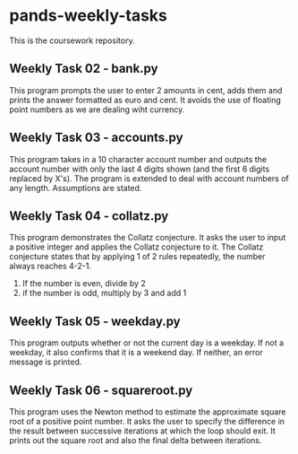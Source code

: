 # pands-weekly-tasks
This is the coursework repository.

## Weekly Task 02 - bank.py
This program prompts the user to enter 2 amounts in cent, adds them and prints the
answer formatted as euro and cent. It avoids the use of floating point numbers as we
are dealing wiht currency.

## Weekly Task 03 - accounts.py
This program takes in a 10 character account number and outputs the account number with 
only the last 4 digits shown (and the first 6 digits replaced by X's).
The program is extended to deal with account numbers of any length. Assumptions are
stated.

## Weekly Task 04 - collatz.py
This program demonstrates the Collatz conjecture.
It asks the user to input a positive integer and applies the Collatz conjecture to it.
The Collatz conjecture states that by applying 1 of 2 rules repeatedly, the number 
always reaches 4-2-1.
1. If the number is even, divide by 2
2. if the number is odd, multiply by 3 and add 1

## Weekly Task 05 - weekday.py
This program outputs whether or not the current day is a weekday.
If not a weekday, it also confirms that it is a weekend day.
If neither, an error message is printed.

## Weekly Task 06 - squareroot.py
This program uses the Newton method to estimate the approximate square root of a positive
point number. It asks the user to specify the difference in the result between successive
iterations at which the loop should exit.
It prints out the square root and also the final delta between iterations.